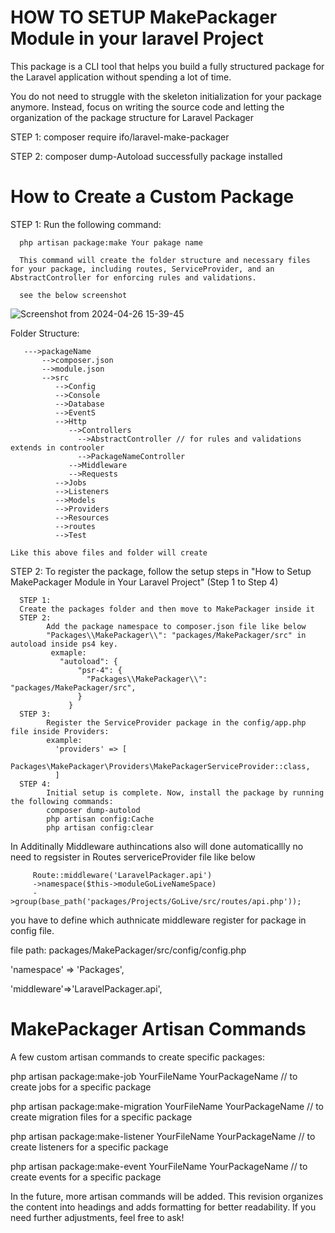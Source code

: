# HOW TO SETUP MakePackager Module in your laravel Project
This package is a CLI tool that helps you build a fully structured package for the Laravel application without spending a lot of time.

You do not need to struggle with the skeleton initialization for your package anymore. Instead, focus on writing the source code and letting the organization of the package structure for Laravel Packager

STEP 1: composer require ifo/laravel-make-packager

STEP 2: composer dump-Autoload
successfully package installed

# How to Create a Custom Package

STEP 1:
      Run the following command:
      
      php artisan package:make Your pakage name
      
      This command will create the folder structure and necessary files for your package, including routes, ServiceProvider, and an AbstractController for enforcing rules and validations.
      
      see the below screenshot
      
![Screenshot from 2024-04-26 15-39-45](https://github.com/Mmaheshbabu123/MakePackager/assets/29708637/f12f0829-9023-4a55-bfaf-4025d59bde64)



Folder Structure:

       --->packageName
           -->composer.json
           -->module.json
           -->src
              -->Config
              -->Console
              -->Database
              -->EventS
              -->Http
                 -->Controllers
                   -->AbstractController // for rules and validations extends in controoler
                   -->PackageNameController
                 -->Middleware
                 -->Requests
              -->Jobs
              -->Listeners
              -->Models
              -->Providers
              -->Resources
              -->routes
              -->Test

    Like this above files and folder will create
  STEP 2:
      To register the package, follow the setup steps in "How to Setup MakePackager Module in Your Laravel Project" (Step 1 to Step 4)

      STEP 1:
      Create the packages folder and then move to MakePackager inside it
      STEP 2:
            Add the package namespace to composer.json file like below
            "Packages\\MakePackager\\": "packages/MakePackager/src" in autoload inside ps4 key.
             exmaple:  
               "autoload": {
                   "psr-4": {
                     "Packages\\MakePackager\\": "packages/MakePackager/src",
                   }
                 }
      STEP 3:
            Register the ServiceProvider package in the config/app.php file inside Providers:
            example:    
              'providers' => [
                Packages\MakePackager\Providers\MakePackagerServiceProvider::class,
              ]
      STEP 4:
            Initial setup is complete. Now, install the package by running the following commands:
            composer dump-autolod
            php artisan config:Cache
            php artisan config:clear
  In Additinally Middleware authincations also will done automaticallly no need to regsister in Routes servericeProvider file
   like below

         Route::middleware('LaravelPackager.api')
         ->namespace($this->moduleGoLiveNameSpace)
         ->group(base_path('packages/Projects/GoLive/src/routes/api.php'));
you have to define which authnicate middleware register for package in config file.

file path: packages/MakePackager/src/config/config.php

'namespace' => 'Packages',

'middleware'=>'LaravelPackager.api',


# MakePackager Artisan Commands

A few custom artisan commands to create specific packages:


 php artisan package:make-job YourFileName YourPackageName // to create jobs for a specific package
 
 php artisan package:make-migration YourFileName YourPackageName // to create migration files for a specific package
 
 php artisan package:make-listener YourFileName  YourPackageName // to create listeners for a specific package
 
 php artisan package:make-event YourFileName YourPackageName // to create events for a specific package

In the future, more artisan commands will be added.
This revision organizes the content into headings and adds formatting for better readability. If you need further adjustments, feel free to ask!

